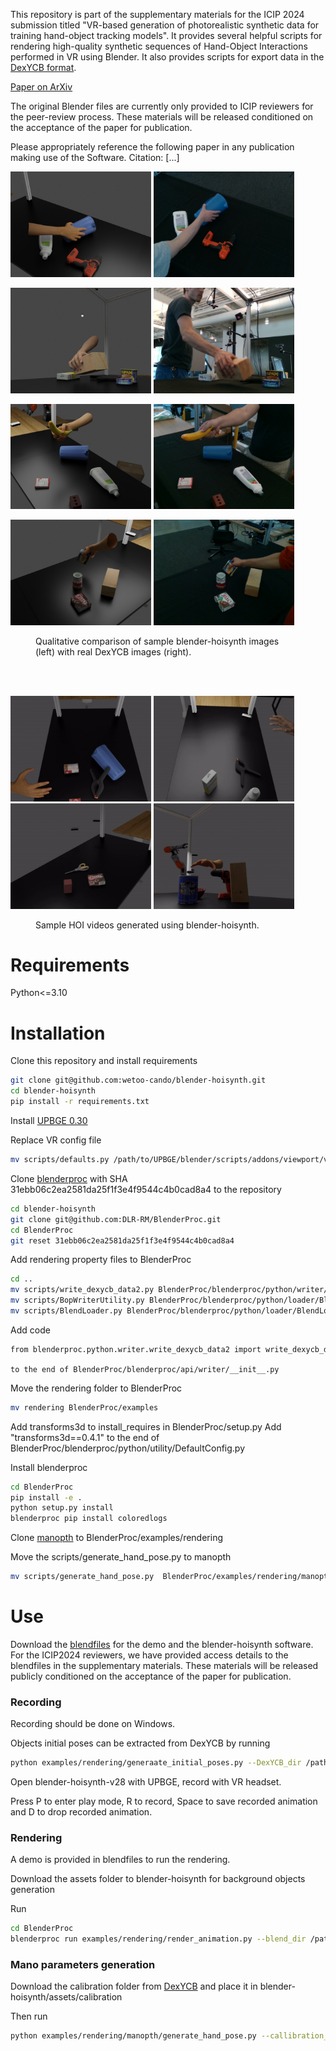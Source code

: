 This repository is part of the supplementary materials for the ICIP 2024 submission titled "VR-based generation of photorealistic synthetic data for training hand-object tracking models". It provides several helpful scripts for rendering high-quality synthetic sequences of Hand-Object Interactions performed in VR using Blender. It also provides scripts for export data in the [DexYCB format](https://dex-ycb.github.io/).

[Paper on ArXiv](https://arxiv.org/abs/2401.17874)

The original Blender files are currently only provided to ICIP reviewers for the peer-review process. These materials will be released conditioned on the acceptance of the paper for publication. 

Please appropriately reference the following paper in any publication making use of the Software.
Citation: [...]


<img src="./videos_and_figures/hoi_subject1_145915_841412060263_000053.jpg" width="225" /> <img src="./videos_and_figures/real_subject1_145915_841412060263_000046.jpg" width="225" />

<img src="./videos_and_figures/hoi_subject2_154450_836212060125_000051.jpg" width="225" /> <img src="./videos_and_figures/real_subject2_154450_836212060125_000035.jpg" width="225" />

<img src="./videos_and_figures/hoi_subject3_141935_932122061900_000055.jpg" width="225" /> <img src="./videos_and_figures/real_subject3_141935_932122061900_000055.jpg" width="225" />

<img src="./videos_and_figures/hoi_subject10_112447_840412060917_000041.jpg" width="225" /> <img src="./videos_and_figures/real_subject10_112447_840412060917_000041.jpg" width="225" />
<figure>
<figcaption>Qualitative comparison of sample blender-hoisynth images (left) with real DexYCB images (right). </figcaption>
</figure>

<br><br>


<img src="./videos_and_figures/hoi_subject1_153148_932122060857.gif" width="225" alt="Your GIF Description" />
<img src="./videos_and_figures/hoi_subject2_145951_932122060861.gif" width="225" alt="Your GIF Description" />
<img src="./videos_and_figures/hoi_subject3_145150_932122062010.gif" width="225" alt="Your GIF Description" />
<img src="./videos_and_figures/hoi_subject10_110947_839512060362.gif" width="225" alt="Your GIF Description" />
<figure>
<figcaption>Sample HOI videos generated using blender-hoisynth. </figcaption>
</figure>


# Requirements
Python<=3.10

# Installation
Clone this repository and install requirements
```bash
git clone git@github.com:wetoo-cando/blender-hoisynth.git
cd blender-hoisynth
pip install -r requirements.txt
```

Install [UPBGE 0.30](https://github.com/UPBGE/upbge/releases)

Replace VR config file
```bash
mv scripts/defaults.py /path/to/UPBGE/blender/scripts/addons/viewport/vr_preview/configs/defaults.py
```

Clone [blenderproc](https://github.com/DLR-RM/BlenderProc) with SHA 31ebb06c2ea2581da25f1f3e4f9544c4b0cad8a4 to the repository

```bash
cd blender-hoisynth
git clone git@github.com:DLR-RM/BlenderProc.git
cd BlenderProc
git reset 31ebb06c2ea2581da25f1f3e4f9544c4b0cad8a4
```

Add rendering property files to BlenderProc
```bash
cd ..
mv scripts/write_dexycb_data2.py BlenderProc/blenderproc/python/writer/write_dexycb_data2.py
mv scripts/BopWriterUtility.py BlenderProc/blenderproc/python/loader/BlendLoader.py
mv scripts/BlendLoader.py BlenderProc/blenderproc/python/loader/BlendLoader.py
```

Add code
```bash
from blenderproc.python.writer.write_dexycb_data2 import write_dexycb_data2
``` 
`to the end of BlenderProc/blenderproc/api/writer/__init__.py`

Move the rendering folder to BlenderProc
```bash
mv rendering BlenderProc/examples
```
Add transforms3d to install_requires in BlenderProc/setup.py
Add "transforms3d==0.4.1" to the end of BlenderProc/blenderproc/python/utility/DefaultConfig.py

Install blenderproc
```bash
cd BlenderProc
pip install -e .
python setup.py install
blenderproc pip install coloredlogs
```

Clone [manopth](https://github.com/hassony2/manopth) to BlenderProc/examples/rendering

Move the scripts/generate_hand_pose.py to manopth
```bash
mv scripts/generate_hand_pose.py  BlenderProc/examples/rendering/manopth
```
# Use
Download the [blendfiles]() for the demo and the blender-hoisynth software. For the ICIP2024 reviewers, we have provided access details to the blendfiles in the supplementary materials. These materials will be released publicly conditioned on the acceptance of the paper for publication.

### Recording
Recording should be done on Windows.

Objects initial poses can be extracted from DexYCB by running
```bash 
python examples/rendering/generaate_initial_poses.py --DexYCB_dir /path/to/DexYCB --output_dir /path/to/output/dir
```

Open blender-hoisynth-v28 with UPBGE, record with VR headset.

Press P to enter play mode, R to record, Space to save recorded animation and D to drop recorded animation.

### Rendering
A demo is provided in blendfiles to run the rendering.

Download the assets folder to blender-hoisynth for background objects generation

Run
```bash
cd BlenderProc
blenderproc run examples/rendering/render_animation.py --blend_dir /path/to/blend/files --assets_dir /path/to/assets/folder --pose_dir /path/to/object/initial/position/folder --output_folder /path/to/output/folder --Subject_id your subject id --hand_armature hand armature name
```

### Mano parameters generation
Download the calibration folder from [DexYCB](https://dex-ycb.github.io/) and place it in blender-hoisynth/assets/calibration

Then run
```bash
python examples/rendering/manopth/generate_hand_pose.py --callibration_dir /path/to/calibration/folder -pose_dir /path/to/object/initial/position/folder --output_dir /path/to/render/results --mano_dir /mano/shape/parameter/folder/name --Subject_id your subject id
```
